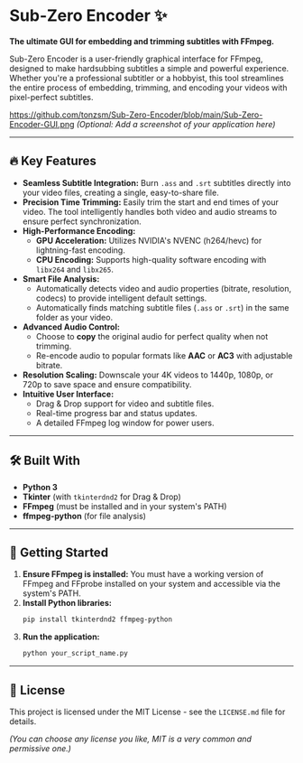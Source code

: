 # Sub-Zero Encoder ✨

**The ultimate GUI for embedding and trimming subtitles with FFmpeg.**

Sub-Zero Encoder is a user-friendly graphical interface for FFmpeg, designed to make hardsubbing subtitles a simple and powerful experience. Whether you're a professional subtitler or a hobbyist, this tool streamlines the entire process of embedding, trimming, and encoding your videos with pixel-perfect subtitles.

https://github.com/tonzsm/Sub-Zero-Encoder/blob/main/Sub-Zero-Encoder-GUI.png 
*(Optional: Add a screenshot of your application here)*

---

## 🔥 Key Features

*   **Seamless Subtitle Integration:** Burn `.ass` and `.srt` subtitles directly into your video files, creating a single, easy-to-share file.
*   **Precision Time Trimming:** Easily trim the start and end times of your video. The tool intelligently handles both video and audio streams to ensure perfect synchronization.
*   **High-Performance Encoding:**
    *   **GPU Acceleration:** Utilizes NVIDIA's NVENC (h264/hevc) for lightning-fast encoding.
    *   **CPU Encoding:** Supports high-quality software encoding with `libx264` and `libx265`.
*   **Smart File Analysis:**
    *   Automatically detects video and audio properties (bitrate, resolution, codecs) to provide intelligent default settings.
    *   Automatically finds matching subtitle files (`.ass` or `.srt`) in the same folder as your video.
*   **Advanced Audio Control:**
    *   Choose to **copy** the original audio for perfect quality when not trimming.
    *   Re-encode audio to popular formats like **AAC** or **AC3** with adjustable bitrate.
*   **Resolution Scaling:** Downscale your 4K videos to 1440p, 1080p, or 720p to save space and ensure compatibility.
*   **Intuitive User Interface:**
    *   Drag & Drop support for video and subtitle files.
    *   Real-time progress bar and status updates.
    *   A detailed FFmpeg log window for power users.

---

## 🛠️ Built With

*   **Python 3**
*   **Tkinter** (with `tkinterdnd2` for Drag & Drop)
*   **FFmpeg** (must be installed and in your system's PATH)
*   **ffmpeg-python** (for file analysis)

---

## 🚀 Getting Started

1.  **Ensure FFmpeg is installed:** You must have a working version of FFmpeg and FFprobe installed on your system and accessible via the system's PATH.
2.  **Install Python libraries:**
    ```bash
    pip install tkinterdnd2 ffmpeg-python
    ```
3.  **Run the application:**
    ```bash
    python your_script_name.py
    ```

---

## 📜 License

This project is licensed under the MIT License - see the `LICENSE.md` file for details.

*(You can choose any license you like, MIT is a very common and permissive one.)*
